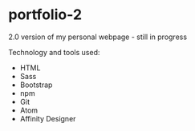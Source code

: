 # portfolio-2

2.0 version of my personal webpage - still in progress

Technology and tools used:

- HTML
- Sass
- Bootstrap
- npm
- Git
- Atom
- Affinity Designer
